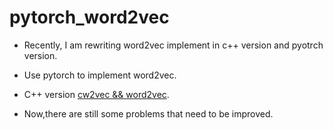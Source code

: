 # pytorch_word2vec

- Recently, I am rewriting word2vec implement in c++ version and pyotrch version.

- Use pytorch to implement word2vec.

- C++ version [cw2vec && word2vec](https://github.com/bamtercelboo/cw2vec).


- Now,there are still some problems that need to be improved.

